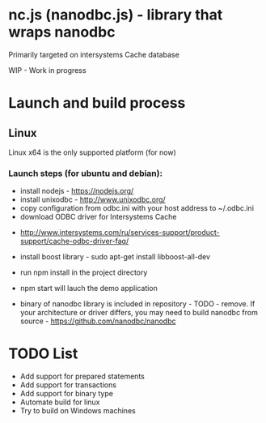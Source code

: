 # nc.js (nanodbc.js) - library that wraps nanodbc

Primarily targeted on intersystems Cache database

WIP - Work in progress

# Launch and build process

## Linux 

Linux x64 is the only supported platform (for now)

### Launch steps (for ubuntu and debian):

* install nodejs - https://nodejs.org/
* install unixodbc - http://www.unixodbc.org/
* copy configuration from odbc.ini with your host address to ~/.odbc.ini
* download ODBC driver for Intersystems Cache 
- http://www.intersystems.com/ru/services-support/product-support/cache-odbc-driver-faq/
* install boost library - sudo apt-get install libboost-all-dev
* run npm install in the project directory
* npm start will lauch the demo application

* binary of nanodbc library is included in repository - TODO - remove. If your architecture or driver differs, you may need to build nanodbc from source - https://github.com/nanodbc/nanodbc

# TODO List

- Add support for prepared statements
- Add support for transactions
- Add support for binary type
- Automate build for linux
- Try to build on Windows machines